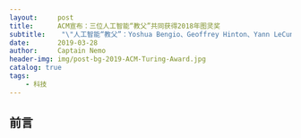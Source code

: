 ```yaml
---
layout:     post
title:      ACM宣布：三位人工智能“教父”共同获得2018年图灵奖
subtitle:    "\"人工智能“教父”：Yoshua Bengio、Geoffrey Hinton、Yann LeCun\""
date:       2019-03-28
author:     Captain Nemo
header-img: img/post-bg-2019-ACM-Turing-Award.jpg
catalog: true
tags:
    - 科技
---
```



## 前言
